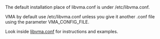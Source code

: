 The default installation place of libvma.conf is under /etc/libvma.conf.

VMA by default use /etc/libvma.conf unless you give it another .conf file using the parameter VMA\_CONFIG\_FILE.

Look inside [libvma.conf](https://code.google.com/p/libvma/source/browse/src/vma/util/libvma.conf) for instructions and examples.